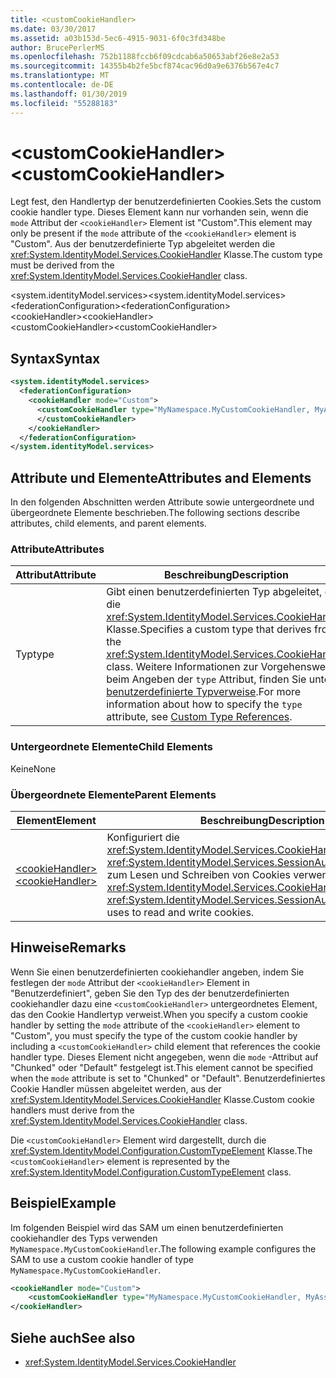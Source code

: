 ```yaml
---
title: <customCookieHandler>
ms.date: 03/30/2017
ms.assetid: a03b153d-5ec6-4915-9031-6f0c3fd348be
author: BrucePerlerMS
ms.openlocfilehash: 752b1188fccb6f09cdcab6a50653abf26e8e2a53
ms.sourcegitcommit: 14355b4b2fe5bcf874cac96d0a9e6376b567e4c7
ms.translationtype: MT
ms.contentlocale: de-DE
ms.lasthandoff: 01/30/2019
ms.locfileid: "55288183"
---
```

# <a name="customcookiehandler"></a><span data-ttu-id="ebac6-101">\<customCookieHandler></span><span class="sxs-lookup"><span data-stu-id="ebac6-101">\<customCookieHandler></span></span>
<span data-ttu-id="ebac6-102">Legt fest, den Handlertyp der benutzerdefinierten Cookies.</span><span class="sxs-lookup"><span data-stu-id="ebac6-102">Sets the custom cookie handler type.</span></span> <span data-ttu-id="ebac6-103">Dieses Element kann nur vorhanden sein, wenn die `mode` Attribut der `<cookieHandler>` Element ist "Custom".</span><span class="sxs-lookup"><span data-stu-id="ebac6-103">This element may only be present if the `mode` attribute of the `<cookieHandler>` element is "Custom".</span></span> <span data-ttu-id="ebac6-104">Aus der benutzerdefinierte Typ abgeleitet werden die <xref:System.IdentityModel.Services.CookieHandler> Klasse.</span><span class="sxs-lookup"><span data-stu-id="ebac6-104">The custom type must be derived from the <xref:System.IdentityModel.Services.CookieHandler> class.</span></span>  
  
 <span data-ttu-id="ebac6-105">\<system.identityModel.services></span><span class="sxs-lookup"><span data-stu-id="ebac6-105">\<system.identityModel.services></span></span>  
<span data-ttu-id="ebac6-106">\<federationConfiguration></span><span class="sxs-lookup"><span data-stu-id="ebac6-106">\<federationConfiguration></span></span>  
<span data-ttu-id="ebac6-107">\<cookieHandler></span><span class="sxs-lookup"><span data-stu-id="ebac6-107">\<cookieHandler></span></span>  
<span data-ttu-id="ebac6-108">\<customCookieHandler></span><span class="sxs-lookup"><span data-stu-id="ebac6-108">\<customCookieHandler></span></span>  
  
## <a name="syntax"></a><span data-ttu-id="ebac6-109">Syntax</span><span class="sxs-lookup"><span data-stu-id="ebac6-109">Syntax</span></span>  
  
```xml  
<system.identityModel.services>  
  <federationConfiguration>  
    <cookieHandler mode="Custom">  
      <customCookieHandler type="MyNamespace.MyCustomCookieHandler, MyAssembly" >  
      </customCookieHandler>  
    </cookieHandler>  
  </federationConfiguration>  
</system.identityModel.services>  
```  
  
## <a name="attributes-and-elements"></a><span data-ttu-id="ebac6-110">Attribute und Elemente</span><span class="sxs-lookup"><span data-stu-id="ebac6-110">Attributes and Elements</span></span>  
 <span data-ttu-id="ebac6-111">In den folgenden Abschnitten werden Attribute sowie untergeordnete und übergeordnete Elemente beschrieben.</span><span class="sxs-lookup"><span data-stu-id="ebac6-111">The following sections describe attributes, child elements, and parent elements.</span></span>  
  
### <a name="attributes"></a><span data-ttu-id="ebac6-112">Attribute</span><span class="sxs-lookup"><span data-stu-id="ebac6-112">Attributes</span></span>  
  
|<span data-ttu-id="ebac6-113">Attribut</span><span class="sxs-lookup"><span data-stu-id="ebac6-113">Attribute</span></span>|<span data-ttu-id="ebac6-114">Beschreibung</span><span class="sxs-lookup"><span data-stu-id="ebac6-114">Description</span></span>|  
|---------------|-----------------|  
|<span data-ttu-id="ebac6-115">Typ</span><span class="sxs-lookup"><span data-stu-id="ebac6-115">type</span></span>|<span data-ttu-id="ebac6-116">Gibt einen benutzerdefinierten Typ abgeleitet, die die <xref:System.IdentityModel.Services.CookieHandler> Klasse.</span><span class="sxs-lookup"><span data-stu-id="ebac6-116">Specifies a custom type that derives from the <xref:System.IdentityModel.Services.CookieHandler> class.</span></span> <span data-ttu-id="ebac6-117">Weitere Informationen zur Vorgehensweise beim Angeben der `type` Attribut, finden Sie unter [benutzerdefinierte Typverweise](../../../../../docs/framework/configure-apps/file-schema/windows-workflow-foundation/index.md).</span><span class="sxs-lookup"><span data-stu-id="ebac6-117">For more information about how to specify the `type` attribute, see [Custom Type References](../../../../../docs/framework/configure-apps/file-schema/windows-workflow-foundation/index.md).</span></span>|  
  
### <a name="child-elements"></a><span data-ttu-id="ebac6-118">Untergeordnete Elemente</span><span class="sxs-lookup"><span data-stu-id="ebac6-118">Child Elements</span></span>  
 <span data-ttu-id="ebac6-119">Keine</span><span class="sxs-lookup"><span data-stu-id="ebac6-119">None</span></span>  
  
### <a name="parent-elements"></a><span data-ttu-id="ebac6-120">Übergeordnete Elemente</span><span class="sxs-lookup"><span data-stu-id="ebac6-120">Parent Elements</span></span>  
  
|<span data-ttu-id="ebac6-121">Element</span><span class="sxs-lookup"><span data-stu-id="ebac6-121">Element</span></span>|<span data-ttu-id="ebac6-122">Beschreibung</span><span class="sxs-lookup"><span data-stu-id="ebac6-122">Description</span></span>|  
|-------------|-----------------|  
|[<span data-ttu-id="ebac6-123">\<cookieHandler></span><span class="sxs-lookup"><span data-stu-id="ebac6-123">\<cookieHandler></span></span>](../../../../../docs/framework/configure-apps/file-schema/windows-identity-foundation/cookiehandler.md)|<span data-ttu-id="ebac6-124">Konfiguriert die <xref:System.IdentityModel.Services.CookieHandler> , die die <xref:System.IdentityModel.Services.SessionAuthenticationModule> zum Lesen und Schreiben von Cookies verwendet.</span><span class="sxs-lookup"><span data-stu-id="ebac6-124">Configures the <xref:System.IdentityModel.Services.CookieHandler> that the <xref:System.IdentityModel.Services.SessionAuthenticationModule> uses to read and write cookies.</span></span>|  
  
## <a name="remarks"></a><span data-ttu-id="ebac6-125">Hinweise</span><span class="sxs-lookup"><span data-stu-id="ebac6-125">Remarks</span></span>  
 <span data-ttu-id="ebac6-126">Wenn Sie einen benutzerdefinierten cookiehandler angeben, indem Sie festlegen der `mode` Attribut der `<cookieHandler>` Element in "Benutzerdefiniert", geben Sie den Typ des der benutzerdefinierten cookiehandler dazu eine `<customCookieHandler>` untergeordnetes Element, das den Cookie Handlertyp verweist.</span><span class="sxs-lookup"><span data-stu-id="ebac6-126">When you specify a custom cookie handler by setting the `mode` attribute of the `<cookieHandler>` element to "Custom", you must specify the type of the custom cookie handler by including a `<customCookieHandler>` child element that references the cookie handler type.</span></span> <span data-ttu-id="ebac6-127">Dieses Element nicht angegeben, wenn die `mode` -Attribut auf "Chunked" oder "Default" festgelegt ist.</span><span class="sxs-lookup"><span data-stu-id="ebac6-127">This element cannot be specified when the `mode` attribute is set to "Chunked" or "Default".</span></span> <span data-ttu-id="ebac6-128">Benutzerdefiniertes Cookie Handler müssen abgeleitet werden, aus der <xref:System.IdentityModel.Services.CookieHandler> Klasse.</span><span class="sxs-lookup"><span data-stu-id="ebac6-128">Custom cookie handlers must derive from the <xref:System.IdentityModel.Services.CookieHandler> class.</span></span>  
  
 <span data-ttu-id="ebac6-129">Die `<customCookieHandler>` Element wird dargestellt, durch die <xref:System.IdentityModel.Configuration.CustomTypeElement> Klasse.</span><span class="sxs-lookup"><span data-stu-id="ebac6-129">The `<customCookieHandler>` element is represented by the <xref:System.IdentityModel.Configuration.CustomTypeElement> class.</span></span>  
  
## <a name="example"></a><span data-ttu-id="ebac6-130">Beispiel</span><span class="sxs-lookup"><span data-stu-id="ebac6-130">Example</span></span>  
 <span data-ttu-id="ebac6-131">Im folgenden Beispiel wird das SAM um einen benutzerdefinierten cookiehandler des Typs verwenden `MyNamespace.MyCustomCookieHandler`.</span><span class="sxs-lookup"><span data-stu-id="ebac6-131">The following example configures the SAM to use a custom cookie handler of type `MyNamespace.MyCustomCookieHandler`.</span></span>  
  
```xml  
<cookieHandler mode="Custom">  
    <customCookieHandler type="MyNamespace.MyCustomCookieHandler, MyAssembly" />  
</cookieHandler>  
```  
  
## <a name="see-also"></a><span data-ttu-id="ebac6-132">Siehe auch</span><span class="sxs-lookup"><span data-stu-id="ebac6-132">See also</span></span>
- <xref:System.IdentityModel.Services.CookieHandler>
